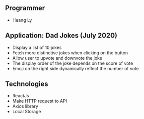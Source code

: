## Programmer
- Heang Ly

## Application: Dad Jokes (July 2020)
- Display a list of 10 jokes
- Fetch more distinctive jokes when clicking on the button
- Allow user to upvote and downvote the joke
- The display order of the joke depends on the score of vote
- Emoji on the right side dynamically reflect the number of vote

## Technologies
- ReactJs
- Make HTTP request to API
- Axios library
- Local Storage
